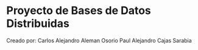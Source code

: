# Proyecto de Bases de Datos Distribuidas

Creado por:
Carlos Alejandro Aleman Osorio
Paul Alejandro Cajas Sarabia
